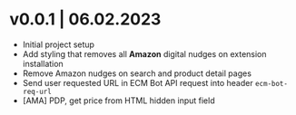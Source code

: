 # v0.0.1 | 06.02.2023
* Initial project setup
* Add styling that removes all **Amazon** digital nudges on extension installation 
* Remove Amazon nudges on search and product detail pages
* Send user requested URL in ECM Bot API request into header `ecm-bot-req-url`
* [AMA] PDP, get price from HTML hidden input field
